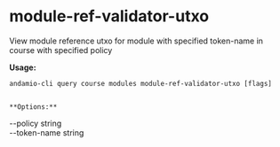 # module-ref-validator-utxo
View module reference utxo for module with specified token-name in course with specified policy



**Usage:**
```
andamio-cli query course modules module-ref-validator-utxo [flags]

```


```

**Options:**
```
--policy string       
      --token-name string
```


